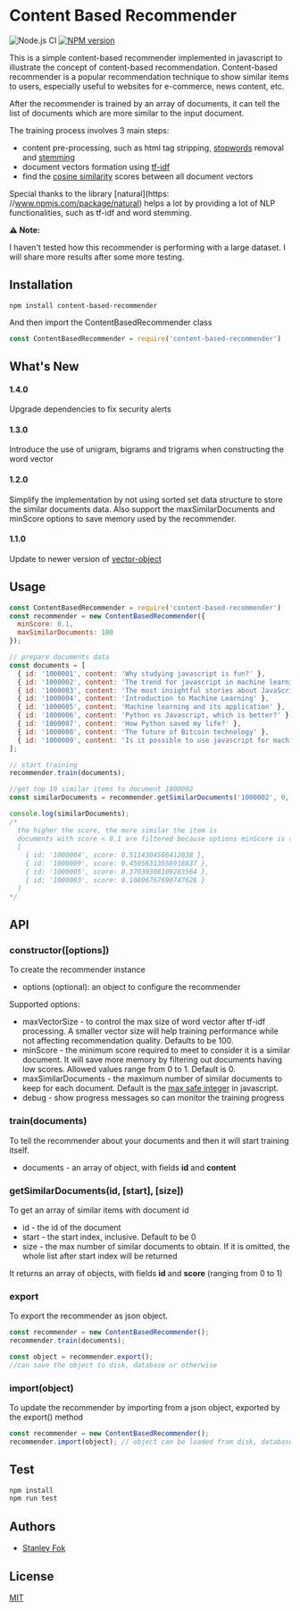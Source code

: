 Content Based Recommender
=======


![Node.js CI](https://github.com/stanleyfok/content-based-recommender/workflows/Node.js%20CI/badge.svg)
[![NPM version](https://img.shields.io/npm/v/content-based-recommender.svg)](https://www.npmjs.com/package/content-based-recommender)

This is a simple content-based recommender implemented in javascript to illustrate the concept of content-based recommendation. Content-based recommender is a popular recommendation technique to show similar items to users, especially useful to websites for e-commerce, news content, etc.

After the recommender is trained by an array of documents, it can tell the list of documents which are more similar to the input document.

The training process involves 3 main steps:
* content pre-processing, such as html tag stripping, [stopwords](http://xpo6.com/list-of-english-stop-words/) removal and [stemming](http://9ol.es/porter_js_demo.html)
* document vectors formation using [tf-idf](https://lizrush.gitbooks.io/algorithms-for-webdevs-ebook/content/chapters/tf-idf.html)
* find the [cosine similarity](https://en.wikipedia.org/wiki/Cosine_similarity) scores between all document vectors

Special thanks to the library [natural](https: //www.npmjs.com/package/natural) helps a lot by providing a lot of NLP functionalities, such as tf-idf and word stemming.

**⚠️ Note:**

I haven't tested how this recommender is performing with a large dataset. I will share more results after some more testing.

## Installation

`npm install content-based-recommender`

And then import the ContentBasedRecommender class
```js
const ContentBasedRecommender = require('content-based-recommender')
```

## What's New

#### 1.4.0

Upgrade dependencies to fix security alerts

#### 1.3.0

Introduce the use of unigram, bigrams and trigrams when constructing the word vector

#### 1.2.0

Simplify the implementation by not using sorted set data structure to store the similar documents data. Also support the maxSimilarDocuments and minScore options to save memory used by the recommender.

#### 1.1.0

Update to newer version of [vector-object](https://www.npmjs.com/package/vector-object)

## Usage

```js
const ContentBasedRecommender = require('content-based-recommender')
const recommender = new ContentBasedRecommender({
  minScore: 0.1,
  maxSimilarDocuments: 100
});

// prepare documents data
const documents = [
  { id: '1000001', content: 'Why studying javascript is fun?' },
  { id: '1000002', content: 'The trend for javascript in machine learning' },
  { id: '1000003', content: 'The most insightful stories about JavaScript' },
  { id: '1000004', content: 'Introduction to Machine Learning' },
  { id: '1000005', content: 'Machine learning and its application' },
  { id: '1000006', content: 'Python vs Javascript, which is better?' },
  { id: '1000007', content: 'How Python saved my life?' },
  { id: '1000008', content: 'The future of Bitcoin technology' },
  { id: '1000009', content: 'Is it possible to use javascript for machine learning?' }
];

// start training
recommender.train(documents);

//get top 10 similar items to document 1000002
const similarDocuments = recommender.getSimilarDocuments('1000002', 0, 10);

console.log(similarDocuments);
/*
  the higher the score, the more similar the item is
  documents with score < 0.1 are filtered because options minScore is set to 0.1
  [
    { id: '1000004', score: 0.5114304586412038 },
    { id: '1000009', score: 0.45056313558918837 },
    { id: '1000005', score: 0.37039308109283564 },
    { id: '1000003', score: 0.10896767690747626 }
  ]
*/
```
## API

### constructor([options])

To create the recommender instance

* options (optional): an object to configure the recommender

Supported options:

* maxVectorSize - to control the max size of word vector after tf-idf processing. A smaller vector size will help training performance while not affecting recommendation quality. Defaults to be 100.
* minScore - the minimum score required to meet to consider it is a similar document. It will save more memory by filtering out documents having low scores. Allowed values range from 0 to 1. Default is 0.
* maxSimilarDocuments - the maximum number of similar documents to keep for each document. Default is the [max safe integer](https://developer.mozilla.org/en-US/docs/Web/JavaScript/Reference/Global_Objects/Number/MAX_SAFE_INTEGER) in javascript.
* debug - show progress messages so can monitor the training progress

### train(documents)

To tell the recommender about your documents and then it will start training itself.

* documents - an array of object, with fields **id** and **content**

### getSimilarDocuments(id, [start], [size])

To get an array of similar items with document id

* id - the id of the document
* start - the start index, inclusive. Default to be 0
* size - the max number of similar documents to obtain. If it is omitted, the whole list after start index will be returned

It returns an array of objects, with fields **id** and **score** (ranging from 0 to 1)

### export

To export the recommender as json object.
```js
const recommender = new ContentBasedRecommender();
recommender.train(documents);

const object = recommender.export();
//can save the object to disk, database or otherwise
```

### import(object)

To update the recommender by importing from a json object, exported by the export() method
```js
const recommender = new ContentBasedRecommender();
recommender.import(object); // object can be loaded from disk, database or otherwise
```

## Test

```bash
npm install
npm run test
```

## Authors

  - [Stanley Fok](https://github.com/stanleyfok)

## License

  [MIT](./LICENSE)
